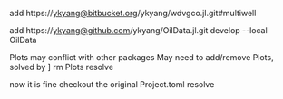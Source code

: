 add https://ykyang@bitbucket.org/ykyang/wdvgco.jl.git#multiwell

add https://ykyang@github.com/ykyang/OilData.jl.git
develop --local OilData

Plots may conflict with other packages
May need to add/remove Plots, solved by
]
rm Plots
resolve

now it is fine
checkout the original Project.toml
resolve